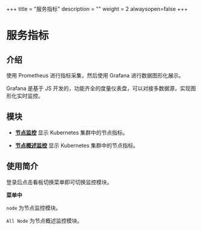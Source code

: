 ﻿+++
title = "服务指标"
description = ""
weight = 2
alwaysopen=false
+++
# 服务指标

<h2 id="1">介绍</h2>

使用 Prometheus 进行指标采集，然后使用 Grafana 进行数据图形化展示。

Grafana 是基于 JS 开发的，功能齐全的度量仪表盘，可以对接多数据源，实现图形化实时监控。

<h2 id="2">模块</h2>

 - [**节点监控**](../basic-monitoring/node) 显示 Kubernetes 集群中的节点指标。

 - [**节点概述监控**](../basic-monitoring/allnode) 显示 Kubernetes 集群中的节点指标。

<h2 id="2">使用简介</h2>
登录后点击看板切换菜单即可切换监控模块。


**菜单中**

`node` 为节点监控模块。

`All Node` 为节点概述监控模块。